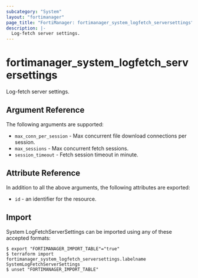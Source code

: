 ```yaml
---
subcategory: "System"
layout: "fortimanager"
page_title: "FortiManager: fortimanager_system_logfetch_serversettings"
description: |-
  Log-fetch server settings.
---
```


# fortimanager_system_logfetch_serversettings
Log-fetch server settings.

## Argument Reference


The following arguments are supported:


* `max_conn_per_session` - Max concurrent file download connections per session.
* `max_sessions` - Max concurrent fetch sessions.
* `session_timeout` - Fetch session timeout in minute.


## Attribute Reference

In addition to all the above arguments, the following attributes are exported:
* `id` - an identifier for the resource.

## Import

System LogFetchServerSettings can be imported using any of these accepted formats:
```
$ export "FORTIMANAGER_IMPORT_TABLE"="true"
$ terraform import fortimanager_system_logfetch_serversettings.labelname SystemLogFetchServerSettings
$ unset "FORTIMANAGER_IMPORT_TABLE"
```

